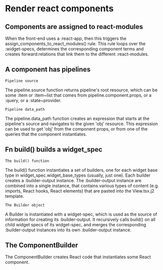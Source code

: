 # Render react components

## Components are assigned to react-modules

When the front-end uses a :react-app, then this triggers the assign_components_to_react_modules() rule. This rule loops over the
:widget-specs, determines the corresponding component terms and creates forward:relations that link them to the different :react-modules.

## A component has pipelines

`Pipeline source`

The pipeline.source function returns pipeline's root resource, which can be some :item
or :item~list that comes from pipeline.component.props, or a :query, or a :state~provider.

`Pipeline data_path`

The pipeline.data_path function creates an expression that starts at the pipeline's source and navigates
to the given 'obj' resource. This expression can be used to get 'obj' from the
component props, or from one of the queries that the component instantiates.

## Fn build() builds a widget_spec

`The build() function`

The build() function instantiates a set of builders, one for each widget base type
in widget_spec.widget_base_types (usually, just one). Each builder creates a
:builder-output instance. The :builder-output instance are combined into a single
instance, that contains various types of content (e.g. imports, React hooks, React
elements) that are pasted into the View.tsx.j2 template.

`The Builder object`

A Builder is instantiated with a widget-spec, which is used as the source of
information for creating its :builder-output. It recursively calls build() on all
child widget specs of its widget-spec, and merges the corresponding :builder-output
instances into its own :builder-output instance.

## The ComponentBuilder

The ComponentBuilder creates React code that instantiates some React component.
